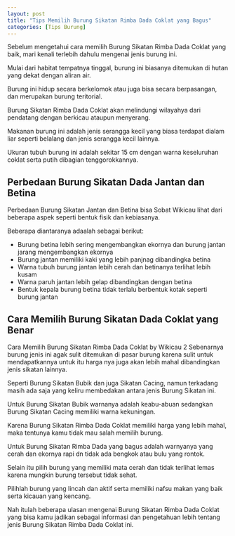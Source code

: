 ```yaml
---
layout: post
title: "Tips Memilih Burung Sikatan Rimba Dada Coklat yang Bagus"
categories: [Tips Burung]
---
```


Sebelum mengetahui cara memilih Burung Sikatan Rimba Dada Coklat yang baik, mari kenali terlebih dahulu mengenai jenis burung ini.

Mulai dari habitat tempatnya tinggal, burung ini biasanya ditemukan di hutan yang dekat dengan aliran air.

Burung ini hidup secara berkelomok atau juga bisa secara berpasangan, dan merupakan burung teritorial.

Burung Sikatan Rimba Dada Coklat akan melindungi wilayahya dari pendatang dengan berkicau ataupun menyerang.

Makanan burung ini adalah jenis serangga kecil yang biasa terdapat dialam liar seperti belalang dan jenis serangga kecil lainnya.

Ukuran tubuh burung ini adalah sekitar 15 cm dengan warna keseluruhan coklat serta putih dibagian tenggorokkannya.

## Perbedaan Burung Sikatan Dada Jantan dan Betina

Perbedaan Burung Sikatan Jantan dan Betina bisa Sobat Wikicau lihat dari beberapa aspek seperti bentuk fisik dan kebiasanya.

Beberapa diantaranya adaalah sebagai berikut:

- Burung betina lebih sering mengembangkan ekornya dan burung jantan jarang mengembangkan ekornya
- Burung jantan memiliki kaki yang lebih panjnag dibandingka betina
- Warna tubuh burung jantan lebih cerah dan betinanya terlihat lebih kusam
- Warna paruh jantan lebih gelap dibandingkan dengan betina
- Bentuk kepala burung betina tidak terlalu berbentuk kotak seperti burung jantan

## Cara Memilih Burung Sikatan Dada Coklat yang Benar

Cara Memilih Burung Sikatan Rimba Dada Coklat by Wikicau 2
Sebenarnya burung jenis ini agak sulit ditemukan di pasar burung karena sulit untuk mendapatkannya untuk itu harga nya juga akan lebih mahal dibandingkan jenis sikatan lainnya.

Seperti Burung Sikatan Bubik dan juga Sikatan Cacing, namun terkadang masih ada saja yang keliru membedakan antara jenis Burung Sikatan ini.

Untuk Burung Sikatan Bubik warnanya adalah keabu-abuan sedangkan Burung Sikatan Cacing memiliki warna kekuningan.

Karena Burung Sikatan Rimba Dada Coklat memiliki harga yang lebih mahal, maka tentunya kamu tidak mau salah memilih burung.

Untuk Burung Sikatan Rimba Dada yang bagus adalah warnyanya yang cerah dan ekornya rapi dn tidak ada bengkok atau bulu yang rontok.

Selain itu pilih burung yang memiliki mata cerah dan tidak terlihat lemas karena mungkin burung tersebut tidak sehat.

Pilihlah burung yang lincah dan aktif serta memiliki nafsu makan yang baik serta kicauan yang kencang.

Nah itulah beberapa ulasan mengenai Burung Sikatan Rimba Dada Coklat yang bisa kamu jadikan sebagai informasi dan pengetahuan lebih tentang jenis Burung Sikatan Rimba Dada Coklat ini.